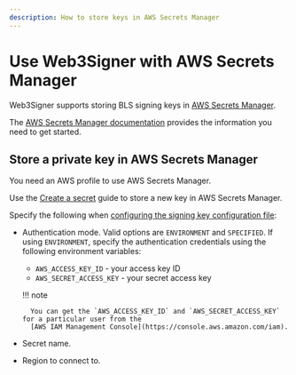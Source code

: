 ```yaml
---
description: How to store keys in AWS Secrets Manager
---
```


# Use Web3Signer with AWS Secrets Manager

Web3Signer supports storing BLS signing keys in [AWS Secrets Manager](https://aws.amazon.com/secrets-manager/).

The [AWS Secrets Manager documentation](https://docs.aws.amazon.com/secretsmanager/latest/userguide/intro.html) provides
the information you need to get started.

## Store a private key in AWS Secrets Manager

You need an AWS profile to use AWS Secrets Manager.

Use the [Create a secret](https://docs.aws.amazon.com/secretsmanager/latest/userguide/manage_create-basic-secret.html)
guide to store a new key in AWS Secrets Manager.

Specify the following when
[configuring the signing key configuration file](../Use-Signing-Keys.md#using-key-configuration-files):

* Authentication mode.
  Valid options are `ENVIRONMENT` and `SPECIFIED`.
  If using `ENVIRONMENT`, specify the authentication credentials using the following environment variables:

    * `AWS_ACCESS_KEY_ID` - your access key ID
    * `AWS_SECRET_ACCESS_KEY` - your secret access key

    !!! note

        You can get the `AWS_ACCESS_KEY_ID` and `AWS_SECRET_ACCESS_KEY` for a particular user from the
        [AWS IAM Management Console](https://console.aws.amazon.com/iam).

* Secret name.

* Region to connect to.
